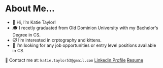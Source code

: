 # About Me...
- 👋 Hi, I’m Katie Taylor!
- :mortar_board: I recetly graduated from Old Dominion University with my Bachelor's Degree in CS.
- :kissing_cat: I’m interested in crptography and kittens.
- :pushpin: I’m looking for any job opportunities or entry level positions available in CS.

:email: Contact me at: `katie.taylor53@gmail.com`
[Linkedin Profile](https://www.linkedin.com/in/katie-taylor-cs/)
[Resume](https://docs.google.com/document/d/e/2PACX-1vRV3uFRwRjNrAAuVmXWFczjeDDVs9BkfQTs-QkTyp9r-DmzX4-v9lsmUh8dh-Wdg4fj9gE5kysKP5d2/pub)
